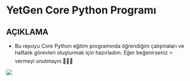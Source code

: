 # YetGen Core Python Programı

## AÇIKLAMA
- Bu repoyu Core Python eğitim programında öğrendiğim çalışmaları ve haftalık görevleri oluşturmak için hazırladım. Eğer beğenirseniz ⭐️ vermeyi unutmayın.🚀🚀🚀

<img src="https://yetkingencler.com/wp-content/uploads/2021/12/jump.png">
<p src="(https://www.google.com/url?sa=i&url=https%3A%2F%2Fstemettes.org%2Fzine%2Farticles%2Fis-it-risky-learning-to-code-on-the-job%2F&psig=AOvVaw3a1OzhEGfxnPehMfKxwzvT&ust=1728648228623000&source=images&cd=vfe&opi=89978449&ved=0CBMQjRxqFwoTCNCA5M7ig4kDFQAAAAAdAAAAABAE)">
